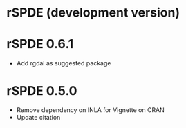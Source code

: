 # rSPDE (development version)

# rSPDE 0.6.1
* Add rgdal as suggested package

# rSPDE 0.5.0
* Remove dependency on INLA for Vignette on CRAN 
* Update citation 
